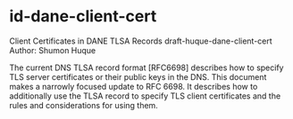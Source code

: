 # id-dane-client-cert
Client Certificates in DANE TLSA Records 
draft-huque-dane-client-cert 
Author: Shumon Huque 

The current DNS TLSA record format [RFC6698] describes how to specify
TLS server certificates or their public keys in the DNS.  This
document makes a narrowly focused update to RFC 6698.  It describes
how to additionally use the TLSA record to specify TLS client
certificates and the rules and considerations for using them.

